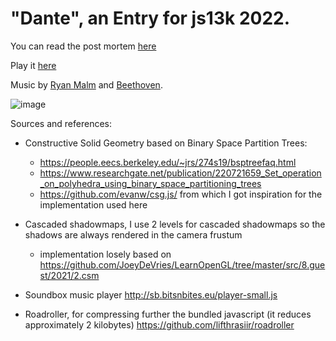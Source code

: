 # "Dante", an Entry for js13k 2022.

You can read the post mortem [here](https://github.com/SalvatorePreviti/js13k-2022/blob/main/post-mortem.md)

Play it [here](https://js13kgames.com/public/entries/dante)

Music by [Ryan Malm](https://twitter.com/ryanmalm) and [Beethoven](https://en.wikipedia.org/wiki/Piano_Sonata_No._14_(Beethoven)).

![image](https://user-images.githubusercontent.com/6913178/198019240-5bfa153e-e55c-44e3-bb8d-32278a51af18.png)

Sources and references:

- Constructive Solid Geometry based on Binary Space Partition Trees:
    - https://people.eecs.berkeley.edu/~jrs/274s19/bsptreefaq.html 
    - https://www.researchgate.net/publication/220721659_Set_operation_on_polyhedra_using_binary_space_partitioning_trees
    - https://github.com/evanw/csg.js/ from which I got inspiration for the implementation used here

- Cascaded shadowmaps, I use 2 levels for cascaded shadowmaps so the shadows are always rendered in the camera frustum
    - implementation losely based on https://github.com/JoeyDeVries/LearnOpenGL/tree/master/src/8.guest/2021/2.csm

- Soundbox music player http://sb.bitsnbites.eu/player-small.js

- Roadroller, for compressing further the bundled javascript (it reduces approximately 2 kilobytes) https://github.com/lifthrasiir/roadroller
